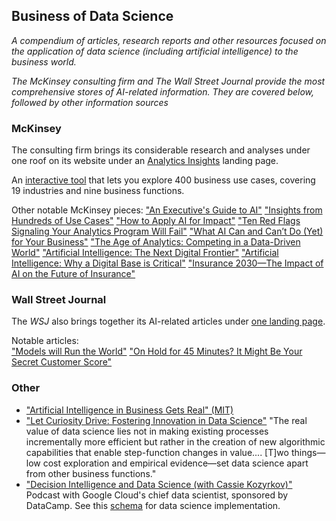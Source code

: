 ## Business of Data Science
_A compendium of articles, research reports and other resources focused on the application of data science (including artificial intelligence) to the business world._

_The McKinsey consulting firm and The Wall Street Journal provide the most comprehensive stores of AI-related information.  They are covered below, followed by other information sources_

### McKinsey
The consulting firm brings its considerable research and analyses under one roof on its website under an [Analytics Insights](https://www.mckinsey.com/business-functions/mckinsey-analytics/our-insights) landing page. 

An [interactive tool](https://www.mckinsey.com/featured-insights/artificial-intelligence/visualizing-the-uses-and-potential-impact-of-ai-and-other-analytics) that lets you explore 400 business use cases, covering 19 industries and nine business functions.

Other notable McKinsey pieces:
["An Executive's Guide to AI"](https://www.mckinsey.com/business-functions/mckinsey-analytics/our-insights/an-executives-guide-to-ai)
["Insights from Hundreds of Use Cases"](https://www.mckinsey.com/~/media/-mckinsey/featured%20insights/artificial%20intelligence/notes%20from%20the%20ai%20frontier%20applications%20and%20value%20of%20deep%20learning/notes-from-the-ai-frontier-insights-from-hundreds-of-use-cases-discussion-paper.ashx)
["How to Apply AI for Impact"](https://www.mckinsey.com/business-functions/mckinsey-analytics/our-insights/crossing-the-frontier-how-to-apply-ai-for-impact)
["Ten Red Flags Signaling Your Analytics Program Will Fail"](https://www.mckinsey.com/business-functions/mckinsey-analytics/our-insights/ten-red-flags-signaling-your-analytics-program-will-fail)
["What AI Can and Can’t Do (Yet) for Your Business"](https://www.mckinsey.com/business-functions/mckinsey-analytics/our-insights/what-ai-can-and-cant-do-yet-for-your-business)
["The Age of Analytics: Competing in a Data-Driven World"](https://www.mckinsey.com/business-functions/mckinsey-analytics/our-insights/the-age-of-analytics-competing-in-a-data-driven-world)
["Artificial Intelligence: The Next Digital Frontier"](https://www.mckinsey.com/mgi/overview/2017-in-review/whats-next-in-digital-and-ai/artificial-intelligence-the-next-digital-frontier)
["Artificial Intelligence: Why a Digital Base is Critical"](https://www.mckinsey.com/business-functions/mckinsey-analytics/our-insights/artificial-intelligence-why-a-digital-base-is-critical)
["Insurance 2030—The Impact of AI on the Future of Insurance"](https://www.mckinsey.com/industries/financial-services/our-insights/insurance-2030-the-impact-of-ai-on-the-future-of-insurance)

### Wall Street Journal
The _WSJ_ also brings together its AI-related articles under [one landing page](https://www.wsj.com/pro/artificial-intelligence).

Notable articles:  
["Models will Run the World"]("https://www.wsj.com/articles/models-will-run-the-world-1534716720)
["On Hold for 45 Minutes? It Might Be Your Secret Customer Score"](https://www.wsj.com/articles/on-hold-for-45-minutes-it-might-be-your-secret-customer-score-1541084656)

### Other 
- ["Artificial Intelligence in Business Gets Real" (MIT)](https://sloanreview.mit.edu/projects/artificial-intelligence-in-business-gets-real/)
- ["Let Curiosity Drive: Fostering Innovation in Data Science"](https://multithreaded.stitchfix.com/blog/2019/01/18/fostering-innovation-in-data-science/) "The real value of data science lies not in making existing processes incrementally more efficient but rather in the creation of new algorithmic capabilities that enable step-function changes in value....
[T]wo things—low cost exploration and empirical evidence—set data science apart from other business functions."
- ["Decision Intelligence and Data Science (with Cassie Kozyrkov)"](https://www.datacamp.com/community/podcast/decision-intelligence-data-science)  Podcast with Google Cloud's chief data scientist, sponsored by DataCamp.  See this [schema](https://twitter.com/search?q=datacamp%20cassie&src=typd) for data science implementation. 
